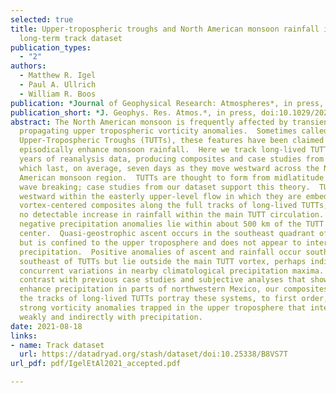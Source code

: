 ```yaml
---
selected: true
title: Upper-tropospheric troughs and North American monsoon rainfall in a
  long-term track dataset
publication_types:
  - "2"
authors:
  - Matthew R. Igel
  - Paul A. Ullrich
  - William R. Boos
publication: *Journal of Geophysical Research: Atmospheres*, in press, doi:10.1029/2021JD034541
publication_short: *J. Geophys. Res. Atmos.*, in press, doi:10.1029/2021JD034541
abstract: The North American monsoon is frequently affected by transient,
  propagating upper tropospheric vorticity anomalies.  Sometimes called Tropical
  Upper-Tropospheric Troughs (TUTTs), these features have been claimed to
  episodically enhance monsoon rainfall.  Here we track long-lived TUTTs in 40
  years of reanalysis data, producing composites and case studies from 340 TUTTs
  which last, on average, seven days as they move westward across the North
  American monsoon region.  TUTTs are thought to form from midlatitude Rossby
  wave breaking; case studies from our dataset support this theory.  TUTTs move
  westward within the easterly upper-level flow in which they are embedded.  In
  vortex-centered composites along the full tracks of long-lived TUTTs, we find
  no detectable increase in rainfall within the main TUTT circulation.  Instead,
  negative precipitation anomalies lie within about 500 km of the TUTT
  center.  Quasi-geostrophic ascent occurs in the southeast quadrant of TUTTs
  but is confined to the upper troposphere and does not appear to interact with
  precipitation.  Positive anomalies of ascent and rainfall occur south and
  southeast of TUTTs but lie outside the main TUTT vortex, perhaps indicating
  concurrent variations in nearby climatological precipitation maxima. In
  contrast with previous case studies and subjective analyses that showed TUTTs
  enhance precipitation in parts of northwestern Mexico, our composites along
  the tracks of long-lived TUTTs portray these systems, to first order, as
  strong vorticity anomalies trapped in the upper troposphere that interact only
  weakly and indirectly with precipitation.
date: 2021-08-18
links:
- name: Track dataset
  url: https://datadryad.org/stash/dataset/doi:10.25338/B8VS7T
url_pdf: pdf/IgelEtAl2021_accepted.pdf

---
```

